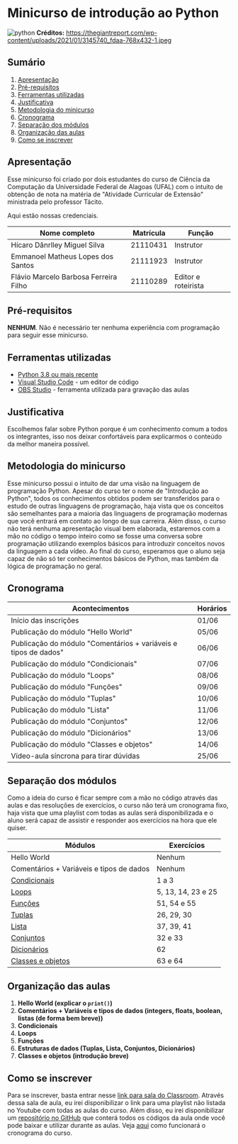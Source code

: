 # Minicurso de introdução ao Python

![python](https://external-content.duckduckgo.com/iu/?u=https%3A%2F%2Fthegiantreport.com%2Fwp-content%2Fuploads%2F2021%2F01%2F3145740_fdaa-768x432-1.jpeg&f=1&nofb=1)
**Créditos:** https://thegiantreport.com/wp-content/uploads/2021/01/3145740_fdaa-768x432-1.jpeg

## Sumário

1. [Apresentação](#apresentação)
2. [Pré-requisitos](#pré-requisitos)
3. [Ferramentas utilizadas](#ferramentas-utilizadas)
4. [Justificativa](#justificativa)
5. [Metodologia do minicurso](#metodologia-do-minicurso)
6. [Cronograma](#cronograma)
7. [Separação dos módulos](#separação-dos-módulos)
8. [Organização das aulas](#organização-das-aulas)
9. [Como se inscrever](#como-se-inscrever)

## Apresentação

Esse minicurso foi criado por dois estudantes do curso de Ciência da Computação da Universidade Federal de Alagoas (UFAL) com o intuito de obtenção de nota na matéria de "Atividade Curricular de Extensão" ministrada pelo professor Tácito. 

Aqui estão nossas credenciais.

| Nome completo                         | Matrícula | Função              |
|---------------------------------------|-----------|---------------------|
| Hícaro Dânrlley Miguel Silva          | 21110431  | Instrutor           |
| Emmanoel Matheus Lopes dos Santos     | 21111923  | Instrutor           |
| Flávio Marcelo Barbosa Ferreira Filho | 21110289  | Editor e roteirista |

## Pré-requisitos
**NENHUM**. Não é necessário ter nenhuma experiência com programação para seguir esse minicurso.

## Ferramentas utilizadas
- [Python 3.8 ou mais recente](https://www.python.org/)
- [Visual Studio Code](https://code.visualstudio.com/Download) - um editor de código
- [OBS Studio](https://obsproject.com/pt-br) - ferramenta utilizada para gravação das aulas

## Justificativa

Escolhemos falar sobre Python porque é um conhecimento comum a todos os integrantes, isso nos deixar confortáveis para explicarmos o conteúdo da melhor maneira possível.

## Metodologia do minicurso

Esse minicurso possui o intuito de dar uma visão na linguagem de programação Python. Apesar do curso ter o nome de "Introdução ao Python", todos os conhecimentos obtidos podem ser transferidos para o estudo de outras linguagens de programação, haja vista que os conceitos são semelhantes para a maioria das linguagens de programação modernas que você entrará em contato ao longo de sua carreira. Além disso, o curso não terá nenhuma apresentação visual bem elaborada, estaremos com a mão no código o tempo inteiro como se fosse uma conversa sobre programação utilizando exemplos básicos para introduzir conceitos novos da linguagem a cada vídeo. Ao final do curso, esperamos que o aluno seja capaz de não só ter conhecimentos básicos de Python, mas também da lógica de programação no geral. 

## Cronograma

| Acontecimentos							| Horários   |
|-----------------------------------------------------------------------|------------|
| Início das inscrições		           				| 01/06      |
| Publicação do módulo "Hello World"       				| 05/06      |
| Publicação do módulo "Comentários + variáveis e tipos de dados"       | 06/06      |
| Publicação do módulo "Condicionais"					| 07/06      |
| Publicação do módulo "Loops"						| 08/06      |
| Publicação do módulo "Funções"					| 09/06      |
| Publicação do módulo "Tuplas"						| 10/06      |
| Publicação do módulo "Lista"						| 11/06      |
| Publicação do módulo "Conjuntos"					| 12/06      |
| Publicação do módulo "Dicionários"					| 13/06      |
| Publicação do módulo "Classes e objetos"				| 14/06      |
| Vídeo-aula síncrona para tirar dúvidas                                | 25/06      |

## Separação dos módulos

Como a ideia do curso é ficar sempre com a mão no código através das aulas e das resoluções de exercícios, o curso não terá um cronograma fixo, haja vista que uma playlist com todas as aulas será disponibilizada e o aluno será capaz de assistir e responder aos exercícios na hora que ele quiser.

| Módulos                                  | Exercícios		|
|------------------------------------------|--------------------|
| Hello World                              | Nenhum     	|
| Comentários + Variáveis e tipos de dados | Nenhum     	|
| [Condicionais][]                         | 1 a 3      	|
| [Loops][]                                | 5, 13, 14, 23 e 25 |
| [Funções][]                              | 51, 54 e 55	|
| [Tuplas][]                               | 26, 29, 30     	|
| [Lista][]                                | 37, 39, 41      	|
| [Conjuntos][]                            | 32 e 33    	|
| [Dicionários][]                          | 62         	|
| [Classes e objetos][]                    | 63 e 64    	|

[Condicionais]: https://github.com/HicaroD/MinicursoDePython/blob/master/exercicios.md#desafios-estruturas-condicionais
[Loops]: https://github.com/HicaroD/MinicursoDePython/blob/master/exercicios.md#desafios-loops-for
[Funções]: https://github.com/HicaroD/MinicursoDePython/blob/master/exercicios.md#desafios-fun%C3%A7%C3%B5es-print
[Lista]: https://github.com/HicaroD/MinicursoDePython/blob/master/exercicios.md#desafios-listas
[Tuplas]: https://github.com/HicaroD/MinicursoDePython/blob/master/exercicios.md#desafios-tuplas
[Conjuntos]: https://github.com/HicaroD/MinicursoDePython/blob/master/exercicios.md#desafios-conjuntos
[Dicionários]: https://github.com/HicaroD/MinicursoDePython/blob/master/exercicios.md#desafios-dicion%C3%A1rios
[Classes e objetos]: https://github.com/HicaroD/MinicursoDePython/blob/master/exercicios.md#desafios-classes-e-objetos

## Organização das aulas

1. **Hello World (explicar o `print()`)**
2. **Comentários + Variáveis e tipos de dados (integers, floats, boolean, listas (de forma bem breve))**
3. **Condicionais**
4. **Loops**
5. **Funções**
6. **Estruturas de dados (Tuplas, Lista, Conjuntos, Dicionários)**
7. **Classes e objetos (introdução breve)**

## Como se inscrever

Para se inscrever, basta entrar nesse [link para sala do Classroom](https://classroom.google.com/c/NTA2NzU1NDg4MTc3?cjc=tdcvswa). Através dessa sala de aula, eu irei disponibilizar o link para uma playlist não listada no Youtube com todas as aulas do curso. Além disso, eu irei disponibilizar um [repositório no GitHub](https://github.com/HicaroD/MinicursoDePython) que conterá todos os códigos da aula onde você pode baixar e utilizar durante as aulas. Veja [aqui](#cronograma) como funcionará o cronograma do curso.
